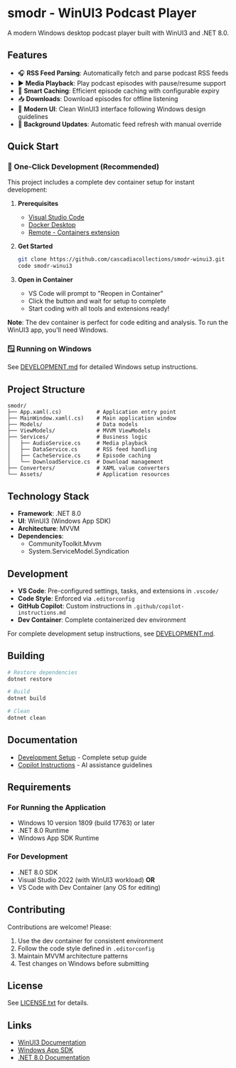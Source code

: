 # smodr - WinUI3 Podcast Player

A modern Windows desktop podcast player built with WinUI3 and .NET 8.0.

## Features

- 🎧 **RSS Feed Parsing**: Automatically fetch and parse podcast RSS feeds
- ▶️ **Media Playback**: Play podcast episodes with pause/resume support
- 💾 **Smart Caching**: Efficient episode caching with configurable expiry
- 📥 **Downloads**: Download episodes for offline listening
- 🎨 **Modern UI**: Clean WinUI3 interface following Windows design guidelines
- 🔄 **Background Updates**: Automatic feed refresh with manual override

## Quick Start

### 🚀 One-Click Development (Recommended)

This project includes a complete dev container setup for instant development:

1. **Prerequisites**
   - [Visual Studio Code](https://code.visualstudio.com/)
   - [Docker Desktop](https://www.docker.com/products/docker-desktop)
   - [Remote - Containers extension](https://marketplace.visualstudio.com/items?itemName=ms-vscode-remote.remote-containers)

2. **Get Started**
   ```bash
   git clone https://github.com/cascadiacollections/smodr-winui3.git
   code smodr-winui3
   ```

3. **Open in Container**
   - VS Code will prompt to "Reopen in Container"
   - Click the button and wait for setup to complete
   - Start coding with all tools and extensions ready!

**Note**: The dev container is perfect for code editing and analysis. To run the WinUI3 app, you'll need Windows.

### 🪟 Running on Windows

See [DEVELOPMENT.md](DEVELOPMENT.md) for detailed Windows setup instructions.

## Project Structure

```
smodr/
├── App.xaml(.cs)           # Application entry point
├── MainWindow.xaml(.cs)    # Main application window
├── Models/                 # Data models
├── ViewModels/             # MVVM ViewModels
├── Services/               # Business logic
│   ├── AudioService.cs     # Media playback
│   ├── DataService.cs      # RSS feed handling
│   ├── CacheService.cs     # Episode caching
│   └── DownloadService.cs  # Download management
├── Converters/             # XAML value converters
└── Assets/                 # Application resources
```

## Technology Stack

- **Framework**: .NET 8.0
- **UI**: WinUI3 (Windows App SDK)
- **Architecture**: MVVM
- **Dependencies**:
  - CommunityToolkit.Mvvm
  - System.ServiceModel.Syndication

## Development

- **VS Code**: Pre-configured settings, tasks, and extensions in `.vscode/`
- **Code Style**: Enforced via `.editorconfig`
- **GitHub Copilot**: Custom instructions in `.github/copilot-instructions.md`
- **Dev Container**: Complete containerized dev environment

For complete development setup instructions, see [DEVELOPMENT.md](DEVELOPMENT.md).

## Building

```bash
# Restore dependencies
dotnet restore

# Build
dotnet build

# Clean
dotnet clean
```

## Documentation

- [Development Setup](DEVELOPMENT.md) - Complete setup guide
- [Copilot Instructions](.github/copilot-instructions.md) - AI assistance guidelines

## Requirements

### For Running the Application
- Windows 10 version 1809 (build 17763) or later
- .NET 8.0 Runtime
- Windows App SDK Runtime

### For Development
- .NET 8.0 SDK
- Visual Studio 2022 (with WinUI3 workload) **OR**
- VS Code with Dev Container (any OS for editing)

## Contributing

Contributions are welcome! Please:

1. Use the dev container for consistent environment
2. Follow the code style defined in `.editorconfig`
3. Maintain MVVM architecture patterns
4. Test changes on Windows before submitting

## License

See [LICENSE.txt](LICENSE.txt) for details.

## Links

- [WinUI3 Documentation](https://learn.microsoft.com/windows/apps/winui/winui3/)
- [Windows App SDK](https://learn.microsoft.com/windows/apps/windows-app-sdk/)
- [.NET 8.0 Documentation](https://learn.microsoft.com/dotnet/core/whats-new/dotnet-8)